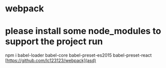 # webpack
# please install some node_modules to support the project run
npm i babel-loader babel-core babel-preset-es2015 babel-preset-react
[https://github.com/lc123123/webpack](asd)
